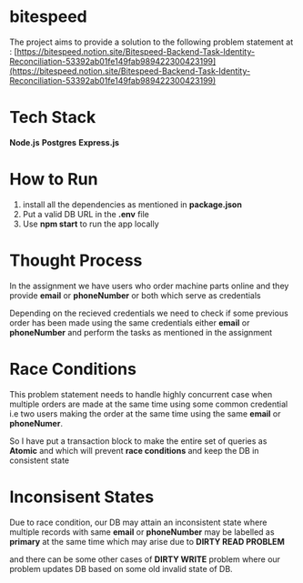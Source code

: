 # bitespeed

The project aims to provide a solution to the following problem statement at : [https://bitespeed.notion.site/Bitespeed-Backend-Task-Identity-Reconciliation-53392ab01fe149fab989422300423199](https://bitespeed.notion.site/Bitespeed-Backend-Task-Identity-Reconciliation-53392ab01fe149fab989422300423199)

# Tech Stack
**Node.js**
**Postgres**
**Express.js**

# How to Run
1. install all the dependencies as mentioned in **package.json** 
2. Put a valid DB URL in the **.env** file
3. Use **npm start** to run the app locally

# Thought Process

In the assignment we have users who order machine parts online and they provide **email** or **phoneNumber** or both which serve as credentials

Depending on the recieved credentials we need to check if some previous order has been made using the same credentials either **email** or **phoneNumber** and perform the tasks as mentioned in the assignment

# Race Conditions

This problem statement needs to handle highly concurrent case when multiple orders are made at the same time using some common credential i.e two users making the order at the same time using the same **email** or **phoneNumer**. 

So I have put a transaction block to make the entire set of queries as **Atomic** and which will prevent **race conditions** and keep the DB in consistent state

# Inconsisent States

Due to race condition, our DB may attain an inconsistent state where multiple records with same **email** or **phoneNumber** may be labelled as **primary** at the same time which may arise due to **DIRTY READ PROBLEM** 

and there can be some other cases of **DIRTY WRITE** problem where our problem updates DB based on some old invalid state of DB.


